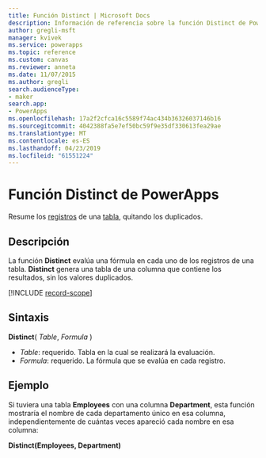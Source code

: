 ```yaml
---
title: Función Distinct | Microsoft Docs
description: Información de referencia sobre la función Distinct de PowerApps, incluidos ejemplos y sintaxis
author: gregli-msft
manager: kvivek
ms.service: powerapps
ms.topic: reference
ms.custom: canvas
ms.reviewer: anneta
ms.date: 11/07/2015
ms.author: gregli
search.audienceType:
- maker
search.app:
- PowerApps
ms.openlocfilehash: 17a2f2cfca16c5589f74ac434b36326037146b16
ms.sourcegitcommit: 4042388fa5e7ef50bc59f9e35df330613fea29ae
ms.translationtype: MT
ms.contentlocale: es-ES
ms.lasthandoff: 04/23/2019
ms.locfileid: "61551224"
---
```

# <a name="distinct-function-in-powerapps"></a>Función Distinct de PowerApps
Resume los [registros](../working-with-tables.md#records) de una [tabla](../working-with-tables.md), quitando los duplicados.

## <a name="description"></a>Descripción
La función **Distinct** evalúa una fórmula en cada uno de los registros de una tabla. **Distinct** genera una tabla de una columna que contiene los resultados, sin los valores duplicados.  

[!INCLUDE [record-scope](../../../includes/record-scope.md)]

## <a name="syntax"></a>Sintaxis
**Distinct**( *Table*, *Formula* )

* *Table*: requerido.  Tabla en la cual se realizará la evaluación.
* *Formula*: requerido.  La fórmula que se evalúa en cada registro.

## <a name="example"></a>Ejemplo
Si tuviera una tabla **Employees** con una columna **Department**, esta función mostraría el nombre de cada departamento único en esa columna, independientemente de cuántas veces apareció cada nombre en esa columna:

**Distinct(Employees, Department)**

